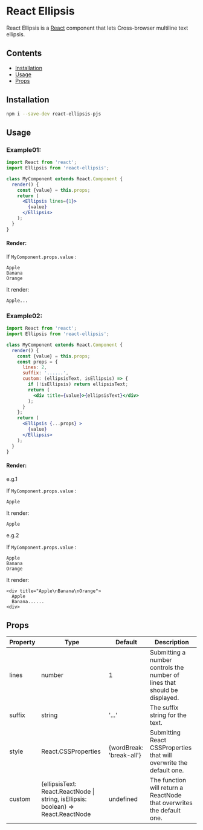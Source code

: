 # React Ellipsis 

React Ellipsis is a [React](http://facebook.github.io/react/) component that lets Cross-browser multiline text ellipsis.

## Contents
- [Installation](#installation)
- [Usage](#usage)
- [Props](#props)

## Installation
```bash
npm i --save-dev react-ellipsis-pjs
```


## Usage

### Example01:
```jsx
import React from 'react';
import Ellipsis from 'react-ellipsis';

class MyComponent extends React.Component {
  render() {
    const {value} = this.props;
    return (
      <Ellipsis lines={1}>
        {value}
      </Ellipsis>
    );
  }
}
```
#### Render:

If `MyComponent.props.value` :

```
Apple
Banana
Orange
```
It render:
```
Apple...
```

### Example02:
```jsx
import React from 'react';
import Ellipsis from 'react-ellipsis';

class MyComponent extends React.Component {
  render() {
    const {value} = this.props;
    const props = {
      lines: 2,
      suffix: '......',
      custom: (ellipsisText, isEllipsis) => {
        if (!isEllipsis) return ellipsisText;
        return (
          <div title={value}>{ellipsisText}</div>
        );
      }
    };
    return (
      <Ellipsis {...props} >
        {value}
      </Ellipsis>
    );
  }
}
```
#### Render:

e.g.1

If `MyComponent.props.value` :
```
Apple
```
It render:
```
Apple
```

e.g.2

If `MyComponent.props.value` :

```
Apple
Banana
Orange
```
It render:
```
<div title="Apple\nBanana\nOrange">
  Apple
  Banana......
<div>
```

## Props
Property | Type | Default| Description
-|-|-|-
lines | number | 1 | Submitting a number controls the number of lines that should be displayed.
suffix | string | '...' | 	The suffix string for the text.
style | React.CSSProperties | {wordBreak: 'break-all'} | Submitting React CSSProperties that will overwrite the default one.
custom | (ellipsisText: React.ReactNode \| string, isEllipsis: boolean) => React.ReactNode | undefined | The function will return a ReactNode that overwrites the default one.
